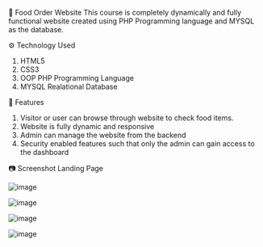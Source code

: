 :stew: Food Order Website
This course is completely dynamically and fully functional website created using PHP Programming language and MYSQL as the database.

⚙️  Technology Used
1. HTML5
2. CSS3
3. OOP PHP Programming Language
4. MYSQL Realational Database

:closed_book: Features
1. Visitor or user can browse through website to check food items.
2. Website is fully dynamic and responsive
3. Admin can manage the website from the backend 
4. Security enabled features such that only the admin can gain access to the dashboard

:camera: Screenshot
Landing Page

![image](https://user-images.githubusercontent.com/20705264/114857469-943e0c80-9de8-11eb-9924-eb0e0b436bda.png)


![image](https://user-images.githubusercontent.com/20705264/114857607-c0598d80-9de8-11eb-9858-d81d2772cae8.png)


![image](https://user-images.githubusercontent.com/20705264/114857687-d8c9a800-9de8-11eb-9779-0b73d37fd280.png)


![image](https://user-images.githubusercontent.com/20705264/114857726-e3843d00-9de8-11eb-835f-aa934d2302a8.png)


